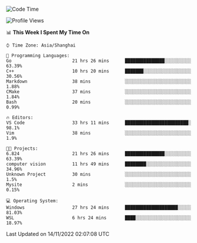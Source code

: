 <!--START_SECTION:waka-->
![Code Time](http://img.shields.io/badge/Code%20Time-334%20hrs%2040%20mins-blue)

![Profile Views](http://img.shields.io/badge/Profile%20Views-2-blue)

📊 **This Week I Spent My Time On** 

```text
⌚︎ Time Zone: Asia/Shanghai

💬 Programming Languages: 
Go                       21 hrs 26 mins      ███████████████░░░░░░░░░░   63.39% 
C++                      10 hrs 20 mins      ███████░░░░░░░░░░░░░░░░░░   30.56% 
Markdown                 38 mins             ░░░░░░░░░░░░░░░░░░░░░░░░░   1.88% 
CMake                    37 mins             ░░░░░░░░░░░░░░░░░░░░░░░░░   1.84% 
Bash                     20 mins             ░░░░░░░░░░░░░░░░░░░░░░░░░   0.99%

🔥 Editors: 
VS Code                  33 hrs 11 mins      ████████████████████████░   98.1% 
Vim                      38 mins             ░░░░░░░░░░░░░░░░░░░░░░░░░   1.9%

🐱‍💻 Projects: 
6.824                    21 hrs 26 mins      ███████████████░░░░░░░░░░   63.39% 
computer vision          11 hrs 49 mins      ████████░░░░░░░░░░░░░░░░░   34.96% 
Unknown Project          30 mins             ░░░░░░░░░░░░░░░░░░░░░░░░░   1.5% 
Mysite                   2 mins              ░░░░░░░░░░░░░░░░░░░░░░░░░   0.15%

💻 Operating System: 
Windows                  27 hrs 24 mins      ████████████████████░░░░░   81.03% 
WSL                      6 hrs 24 mins       ████░░░░░░░░░░░░░░░░░░░░░   18.97%

```


 Last Updated on 14/11/2022 02:07:08 UTC
<!--END_SECTION:waka-->